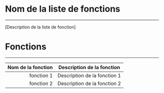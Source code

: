 # Nom de la liste de fonctions
------
[Description de la liste de fonction]

# Fonctions
------
|Nom de la fonction | Description de la fonction 
|-:|:-:
|fonction 1| Description de la fonction 1
|fonction 2| Description de la fonction 2

